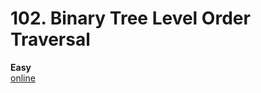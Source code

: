 # 102. Binary Tree Level Order Traversal

**Easy**  
[online](https://leetcode.com/problems/binary-tree-level-order-traversal)

